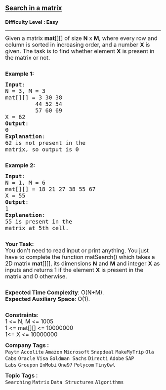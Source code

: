 <h2><a href="https://practice.geeksforgeeks.org/problems/search-in-a-matrix17201720/1?page=4&difficulty[]=0&status[]=solved&sortBy=submissions">Search in a matrix</a></h2><h3>Difficulty Level : Easy</h3><hr><div class="problems_problem_content__Xm_eO"><p><span style="font-size:18px">Given a matrix <strong>mat</strong>[][] of size <strong>N</strong>&nbsp;x&nbsp;<strong>M</strong>, where every row and column is sorted in increasing order, and a number <strong>X</strong> is given. The task is to find whether element <strong>X</strong> is present in the matrix or not.</span></p>

<p><br>
<span style="font-size:18px"><strong>Example 1:</strong></span></p>

<pre><span style="font-size:18px"><strong>Input</strong>:
N = 3, M = 3
mat[][] = 3 30 38 
         44 52 54 
         57 60 69
X = 62
<strong>Output</strong>:
0
<strong>Explanation</strong>:
62 is not present in the
matrix, so output is 0</span></pre>

<p><br>
<span style="font-size:18px"><strong>Example 2:</strong></span></p>

<pre><span style="font-size:18px"><strong>Input</strong>:
N = 1, M = 6
mat[][]<strong> </strong>= 18 21 27 38 55 67
X = 55
<strong>Output</strong>:
1
<strong>Explanation</strong>:
55 is present in the
matrix at 5th cell.</span></pre>

<p><br>
<span style="font-size:18px"><strong>Your Task:</strong><br>
You don't need to read input or print anything. You just have to complete the function&nbsp;matSearch()&nbsp;which takes a 2D matrix&nbsp;<strong>mat</strong>[][],&nbsp;its dimensions <strong>N</strong> and <strong>M</strong> and integer <strong>X</strong> as inputs and returns 1 if the element <strong>X</strong> is present in the matrix and 0 otherwise.</span></p>

<p><br>
<span style="font-size:18px"><strong>Expected Time Complexity</strong>:&nbsp;O(N+M).<br>
<strong>Expected Auxiliary Space</strong>:&nbsp;O(1).</span></p>

<p><br>
<span style="font-size:18px"><strong>Constraints</strong>:<br>
1 &lt;= N, M &lt;= 1005<br>
1 &lt;= mat[][] &lt;= 10000000<br>
1&lt;= X &lt;= 10000000</span></p>
</div><p><span style=font-size:18px><strong>Company Tags : </strong><br><code>Paytm</code>&nbsp;<code>Accolite</code>&nbsp;<code>Amazon</code>&nbsp;<code>Microsoft</code>&nbsp;<code>Snapdeal</code>&nbsp;<code>MakeMyTrip</code>&nbsp;<code>Ola Cabs</code>&nbsp;<code>Oracle</code>&nbsp;<code>Visa</code>&nbsp;<code>Goldman Sachs</code>&nbsp;<code>Directi</code>&nbsp;<code>Adobe</code>&nbsp;<code>SAP Labs</code>&nbsp;<code>Groupon</code>&nbsp;<code>InMobi</code>&nbsp;<code>One97</code>&nbsp;<code>Polycom</code>&nbsp;<code>TinyOwl</code>&nbsp;<br><p><span style=font-size:18px><strong>Topic Tags : </strong><br><code>Searching</code>&nbsp;<code>Matrix</code>&nbsp;<code>Data Structures</code>&nbsp;<code>Algorithms</code>&nbsp;